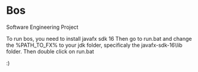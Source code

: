 # Bos
 Software Engineering Project

To run bos, you need to install javafx sdk 16
Then go to run.bat and change the %PATH_TO_FX% to your jdk folder, specificaly the javafx-sdk-16\lib folder.
Then double click on run.bat

:)
